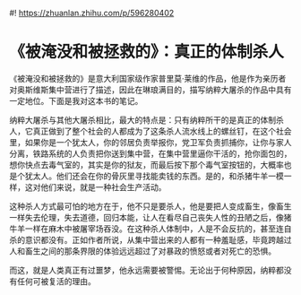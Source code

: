 #! https://zhuanlan.zhihu.com/p/596280402
# 《被淹没和被拯救的》：真正的体制杀人

《被淹没和被拯救的》是意大利国家级作家普里莫·莱维的作品，他是作为亲历者对奥斯维斯集中营进行了描述，因此在琳琅满目的，描写纳粹大屠杀的作品中具有一定地位。下面是我对这本书的笔记。

纳粹大屠杀与其他大屠杀相比，最大的特点是：只有纳粹所干的是真正的体制杀人，它真正做到了整个社会的人都成为了这条杀人流水线上的螺丝钉，在这个社会里，如果你是一个犹太人，你的邻居负责举报你，党卫军负责抓捕你，让你与家人分离，铁路系统的人负责把你送到集中营，在集中营里逼你干活的，抢你面包的，想你快点去毒气室的，其实是你的狱友，而最后按下那个毒气室按钮的，大概率也是个犹太人。他们还会在你的骨灰里寻找能卖钱的东西。是的，和杀猪牛羊一模一样，这对他们来说，就是一种社会生产活动。

这种杀人方式最可怕的地方在于，他不只是要杀人，他是要把人变成畜生，像畜生一样失去伦理，失去道德，回归本能，让人在看尽自己丧失人性的丑陋之后，像猪牛羊一样在麻木中被屠宰场吞没。在这种杀人体制中，人是不会反抗的，甚至连自杀的意识都没有。正如作者所说，从集中营出来的人都有一种羞耻感，毕竟跨越过人和畜生之间的那条界限的体验远远超过了对暴政的愤怒或者对死亡的恐惧。

而这，就是人类真正有过噩梦，他永远需要被警惕。无论出于何种原因，纳粹都没有任何可被复活的理由。
